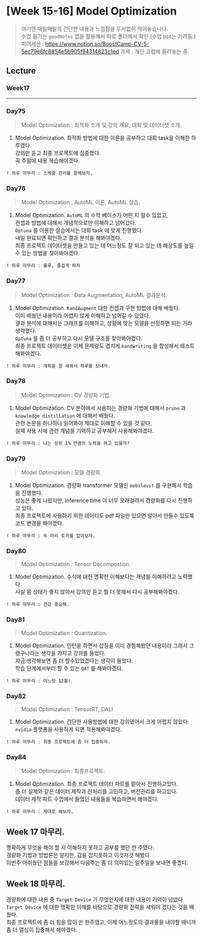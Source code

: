 # [Week 15-16] Model Optimization

> 여기엔 매일매일의 간단한 내용과 느낌점을 두서없이 적어놓습니다.  
> 수업 필기는 `goodNotes` 앱을 활용해서 따로 폴더에서 확인.(수업 ppt는 가려둠.)  
> 피어세션 : https://www.notion.so/BoostCamp-CV-5-5ec79e6fc8854e5b905f94314823c1ed
> 과제    : 개인 코랩에 올려놓는 중.  

## Lecture
### Week17
----------------
### Day75
> Model Optimization : 최적화 소개 및 강의 개요, 대회 및 데이터셋 소개.
1. Model Optimization.
    최적화 방법에 대한 이론을 공부하고 대회 task을 이해한 하루였다.  
    강의만 듣고 최종 프로젝트에 집중했다.  
    꼭 주말에 내용 복습해야겠다.  
```
! 하루 마무리 : 스케줄 관리를 잘해보자.  
```

### Day76
> Model Optimization : AutoML 이론, AutoML 실습.  
1. Model Optimization.
    `AutoML` 의 수학 베이스가 어떤 지 알수 있었고,  
    컨셉과 방법에 대해서 개념적으로만 이해하고 넘어갔다.  
    `Optuna` 를 이용한 실습에서는 대회 task 에 맞게 진행했다.  
    내일 완료되면 확인하고 결과 분석을 해봐야겠다.  
    최종 프로젝트 데이터셋을 만들고 있는 데 어느정도 잘 되고 있는 데 해상도를 높일 수 있는 방법을 찾아봐야겠다.  
```
! 하루 마무리 : 룰루, 즐겁게 하자
```

### Day77
> Model Optimization : Data Augmentation, AutoML 결과분석.  
1. Model Optimization.
    `RandAugment` 대한 컨셉과 구현 방법에 대해 배웠다.  
    이미 배웠던 내용이라 어렵지 않게 이해하고 넘어갈 수 있었다.  
    결과 분석에 대해서는 그래프를 이해하고, 상황에 맞는 모델을 선정하면 되는 거라 생각했다.  
    `Optuna` 를 좀 더 공부하고 다시 모델 구조를 찾아봐야겠다.  
    최종 프로젝트 데이터셋은 이제 문제랑도 겹치게 `handwriting` 을 합성해서 테스트해봐야겠다.  
```
! 하루 마무리 : 계획을 잘 세워서 하루를 보내자.  
```

### Day78
> Model Optimization : CV 경량화 기법.  
1. Model Optimization.
    CV 분야에서 사용하는 경량화 기법에 대해서 `prune` 과 `knowledge distillation` 에 대해서 배웠다.  
    관련 논문을 하나하나 읽어봐야 제대로 이해할 수 있을 것 같다.  
    실제 사용 시에 관련 개념을 기억하고 공부해서 사용해봐야겠다.    
```
! 하루 마무리 : 나는 상위 1% 만큼의 노력을 하고 있을까?
```

### Day79
> Model Optimization : 모델 경량화.  
1. Model Optimization.
    경량화 transformer 모델인 `mobilevit` 를 구현해서 학습을 진행했다.  
    성능은 좋게 나왔지만, inference time 이 너무 오래걸려서 경량화를 다시 진행하고 있다.  
    최종 프로젝트에 사용하기 위한 데이터도 pdf 파일만 있으면 알아서 만들수 있도록 코드 변경을 해야겠다.  
```
! 하루 마무리 : 두 마리 토끼를 잡아보자.
```

### Day80
> Model Optimization : Tensor Decompostion.  
1. Model Optimization.
    수식에 대한 명확한 이해보다는 개념을 이해하려고 노력했다.  
    사실 몸 상태가 좋지 않아서 강의만 듣고 뭘 더 못해서 다시 공부해봐야겠다.  
```
! 하루 마무리 : 건강 중요해.
```

### Day81
> Model Optimization : Quantization.  
1. Model Optimization.
    인턴을 하면서 삽질을 이미 경험해봤던 내용이라 그래서 그랬구나라는 생각을 가지고 강의를 들었다.  
    지금 생각해보면 좀 더 할수있었겠다는 생각이 들었다.  
    학습 단계에서부터 할 수 있는 `QAT` 를 해봐야겠다.  
```
! 하루 마무리 : 어느덧 12월!
```

### Day82
> Model Optimization : TensorRT, DALI
1. Model Optimization.
    간단한 사용방법에 대한 강의였어서 크게 어렵지 않았다.  
    `nvidia` 플랫폼을 사용하게 되면 적용해봐야겠다.  
```
! 하루 마무리 : 최종 프로젝트에 좀 더 집중하자.  
```

### Day84
> Model Optimization : 최종프로젝트.  
1. Model Optimization.
    최종 프로젝트 데이터 파트를 맡아서 진행하고있다.  
    좀 더 실제와 같은 데이터 제작과 전처리를 고민하고, 버전관리를 하고있다.  
    데이터 제작 파트 수업에서 들었던 내용들을 복습하면서 해야겠다.  
```
! 하루 마무리 : 제대로 해보자.  
```
## Week 17 마무리.
명확하게 무엇을 해야 할 지 이해하지 못하고 공부를 했던 한 주였다.  
경량화 기법과 방법론은 알지만, 감을 잡지못하고 이것저것 해봤다.  
이번주 아쉬웠던 점들을 보강해서 다음주는 좀 더 의미있는 일주일을 보내면 좋겠다.  

## Week 18 마무리.
경량화에 대한 내용 중 `Target Device` 가 무엇인지에 대한 내용이 기억이 남았다.  
`Target Device` 에 대한 명확한 이해를 바탕으로 경량화 전략을 세워야 겠다는 것을 배웠다.  
최종 프로젝트에 좀 더 힘을 많이 쓴 한주였고, 이제 어느정도의 결과물을 내야할 때니까 좀 더 열심히 집중해서 해야겠다.  